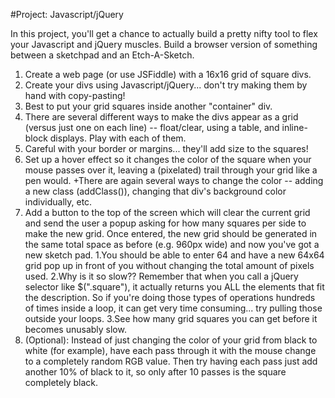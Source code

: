 #Project: Javascript/jQuery

In this project, you'll get a chance to actually build a pretty nifty tool to flex your Javascript and jQuery muscles. Build a browser version of something between a sketchpad and an Etch-A-Sketch.

1. Create a web page (or use JSFiddle) with a 16x16 grid of square divs.
2. Create your divs using Javascript/jQuery... don't try making them by hand with copy-pasting!
3. Best to put your grid squares inside another "container" div.
4. There are several different ways to make the divs appear as a grid (versus just one on each line) -- float/clear, using a table, and inline-block displays. Play with each of them.
5. Careful with your border or margins... they'll add size to the squares!
6. Set up a hover effect so it changes the color of the square when your mouse passes over it, leaving a (pixelated) trail through your grid like a pen would.
  +There are again several ways to change the color -- adding a new class (addClass()), changing that div's background color individually, etc.
7. Add a button to the top of the screen which will clear the current grid and send the user a popup asking for how many squares per side to make the new grid. Once entered, the new grid should be generated in the same total space as before (e.g. 960px wide) and now you've got a new sketch pad.
  1.You should be able to enter 64 and have a new 64x64 grid pop up in front of you without changing the total amount of pixels used.
  2.Why is it so slow?? Remember that when you call a jQuery selector like $(".square"), it actually returns you ALL the elements that fit the description. So if you're doing those types of operations hundreds of times inside a loop, it can get very time consuming... try pulling those outside your loops.
  3.See how many grid squares you can get before it becomes unusably slow.
8. (Optional): Instead of just changing the color of your grid from black to white (for example), have each pass through it with the mouse change to a completely random RGB value. Then try having each pass just add another 10% of black to it, so only after 10 passes is the square completely black.
